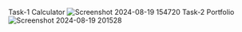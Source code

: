 Task-1 Calculator
![Screenshot 2024-08-19 154720](https://github.com/user-attachments/assets/16b8c6bd-e059-4840-a9e5-f9b58a6e35a8)
Task-2 Portfolio
![Screenshot 2024-08-19 201528](https://github.com/user-attachments/assets/82ccbbe7-fecd-44de-b6b6-bd442632e6aa)

